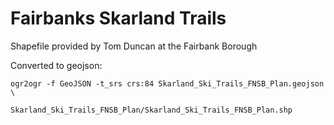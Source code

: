 Fairbanks Skarland Trails
=========================


Shapefile provided by Tom Duncan at the Fairbank Borough


Converted to geojson:

```
ogr2ogr -f GeoJSON -t_srs crs:84 Skarland_Ski_Trails_FNSB_Plan.geojson \
           Skarland_Ski_Trails_FNSB_Plan/Skarland_Ski_Trails_FNSB_Plan.shp
```
